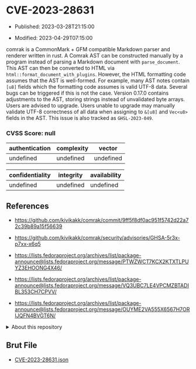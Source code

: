 # CVE-2023-28631

- Published: 2023-03-28T21:15:00

- Modified: 2023-04-29T07:15:00

comrak is a CommonMark + GFM compatible Markdown parser and renderer written in rust. A Comrak AST can be constructed manually by a program instead of parsing a Markdown document with `parse_document`. This AST can then be converted to HTML via `html::format_document_with_plugins`. However, the HTML formatting code assumes that the AST is well-formed. For example, many AST notes contain `[u8]` fields which the formatting code assumes is valid UTF-8 data. Several bugs can be triggered if this is not the case. Version 0.17.0 contains adjustments to the AST, storing strings instead of unvalidated byte arrays. Users are advised to upgrade. Users unable to upgrade may manually validate UTF-8 correctness of all data when assigning to `&[u8]` and `Vec<u8>` fields in the AST. This issue is also tracked as `GHSL-2023-049`.

### CVSS Score: **null**

| authentication | complexity | vector |
| --- | --- | --- |
| undefined | undefined | undefined |

| confidentiality | integrity | availability |
| --- | --- | --- |
| undefined | undefined | undefined |

## References

* https://github.com/kivikakk/comrak/commit/9ff5f8df0ac951f5742d22a72c39b89a15f56639

* https://github.com/kivikakk/comrak/security/advisories/GHSA-5r3x-p7xx-x6q5

* https://lists.fedoraproject.org/archives/list/package-announce@lists.fedoraproject.org/message/PTWZWCT7KCX2KTXTLPUYZ3EHOONG4X46/

* https://lists.fedoraproject.org/archives/list/package-announce@lists.fedoraproject.org/message/VQ3UBC7LE4VPCMZBTADIBL353CH7CPVV/

* https://lists.fedoraproject.org/archives/list/package-announce@lists.fedoraproject.org/message/OUYME2VA555X6567H7ORIJQFN4BVGT6N/

<details>
<summary>About this repository</summary> 

  This repository is part of the project [Live Hack CVE](https://github.com/Live-Hack-CVE). Main website can be found [www.live-hack.org](https://www.live-hack.org) 
  
  Made by [Sn0wAlice](https://github.com/Sn0wAlice) for the people that care about security and need to have a feed of the latest CVEs. Hope you enjoy it, don't forget to star the repo and follow me on [Twitter](https://twitter.com/Sn0wAlice) and [Github](https://github.com/Sn0wAlice). And that is my [personnal website](https://www.alice-snow.me/)

  - [Home Page](https://github.com/Live-Hack-CVE)
  - [Framework](https://github.com/Live-Hack-CVE/cve-framework)
  - [CVE database](https://github.com/Live-Hack-CVE/full_database)
  - [Changelog](https://github.com/Live-Hack-CVE/Changelog)
</details>

## Brut File

* [CVE-2023-28631.json](https://raw.githubusercontent.com/Live-Hack-CVE/full_database/main/cves/2023/CVE-2023-28631.json)

